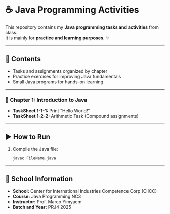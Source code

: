 # ☕ Java Programming Activities  
This repository contains my **Java programming tasks and activities** from class.  
It is mainly for **practice and learning purposes**. ✨  

---

## 📌 Contents  
- Tasks and assignments organized by chapter  
- Practice exercises for improving Java fundamentals  
- Small Java programs for hands-on learning  

---

### 📖 Chapter 1: Introduction to Java  
- **TaskSheet 1-1-1:** Print "Hello World!"  
- **TaskSheet 1-2-2:** Arithmetic Task (Compound assignments)  

---

## ▶️ How to Run  

1. Compile the Java file:  
   ```bash
   javac FileName.java

---

## 🏫 School Information  

- **School:** Center for International Industries Competence Corp (CIICC)
- **Course:** Java Programming NC3
- **Instructor:** Prof. Marco Yimyaem
- **Batch and Year:** PRJ4 2025
